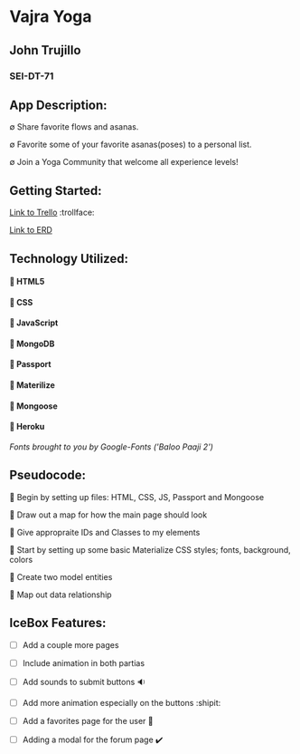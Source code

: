 # Vajra Yoga

## John Trujillo
### SEI-DT-71


## App Description:

∅ Share favorite flows and asanas.

∅ Favorite some of your favorite asanas(poses) to a personal list. 

∅ Join a Yoga Community that welcome all experience levels!


## Getting Started:

[Link to Trello](https://trello.com/b/LvJlwRSP/sei-project-2 "Vajra Yoga Trello") :trollface:

[Link to ERD](https://trello.com/b/LvJlwRSP/sei-project-2 "ERD") 


## Technology Utilized: 

#### :small_blue_diamond: HTML5

#### :small_blue_diamond: CSS

#### :small_blue_diamond: JavaScript

#### :small_blue_diamond: MongoDB

#### :small_blue_diamond: Passport

#### :small_blue_diamond: Materilize

#### :small_blue_diamond: Mongoose

#### :small_blue_diamond: Heroku

*Fonts brought to you by Google-Fonts ('Baloo Paaji 2')*


## Pseudocode:

:thought_balloon: Begin by setting up files: HTML, CSS, JS, Passport and Mongoose

:thought_balloon: Draw out a map for how the main page should look

:thought_balloon: Give appropraite IDs and Classes to my elements

:thought_balloon: Start by setting up some basic Materialize CSS styles; fonts, background, colors

:thought_balloon: Create two model entities

:thought_balloon: Map out data relationship

## IceBox Features:

- [ ] Add a couple more pages

- [ ] Include animation in both partias

- [ ] Add sounds to submit buttons :sound:

- [ ] Add more animation especially on the buttons :shipit:

- [ ] Add a favorites page for the user :white_square_button:

- [ ] Adding a modal for the forum page :heavy_check_mark:

